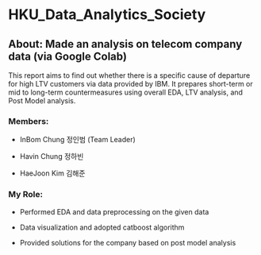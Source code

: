# HKU_Data_Analytics_Society


## About: Made an analysis on telecom company data (via Google Colab)


This report aims to find out whether there is a specific cause of departure for high LTV customers via data provided by IBM. It prepares short-term or mid to long-term countermeasures using overall EDA, LTV analysis, and Post Model analysis.


### Members:


- InBom Chung 정인범 (Team Leader)


- Havin Chung 정하빈


- HaeJoon Kim 김해준


### My Role:



- Performed EDA and data preprocessing on the given data


- Data visualization and adopted catboost algorithm


- Provided solutions for the company based on post model analysis
